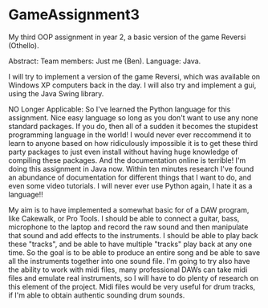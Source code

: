 # GameAssignment3
My third OOP assignment in year 2, a basic version of the game Reversi (Othello). 

Abstract:
Team members: Just me (Ben).
Language: Java.

I will try to implement a version of the game Reversi, which was available on Windows XP
computers back in the day. I will also try and implement a gui, using the Java Swing
library.




NO Longer Applicable:
So I've learned the Python language for this assignment. Nice easy language so long 
as you don't want to use any none standard packages. If you do, then all of a sudden 
it becomes the stupidest programming language in the world! I would never ever
reccommend it  to learn to anyone based on how ridiculously impossible it is to
get these third party packages to just even install without having huge knowledge
of compiling these packages. And the documentation online is terrible! I'm doing
this assignment in Java now. Within ten minutes research I've found an abundance of
documentation for different things that I want to do, and even some video tutorials.
I will never ever use Python again, I hate it as a language!!

My aim is to have implemented a somewhat basic for of a DAW program, like
Cakewalk, or Pro Tools. I should be able to connect a guitar, bass, microphone
to the laptop and record the raw sound and then manipulate that sound and add
effects to the instruments. I should be able to play back these "tracks", and
be able to have multiple "tracks" play back at any one time. So the goal is to
be able to produce an entire song and be able to save all the instruments together
into one sound file. I'm going to try also have the ability to work with midi
files, many professional DAWs can take midi files and emulate real instruments,
so I will have to do plenty of research on this element of the project. Midi files 
would be very useful for drum tracks, if I'm able to obtain authentic sounding
drum sounds.
